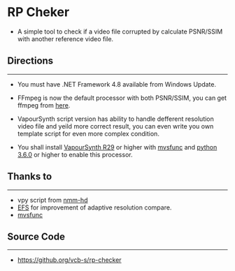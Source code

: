 # RP Cheker

- A simple tool to check if a video file corrupted by calculate PSNR/SSIM with another reference video file.

## Directions

--------------------

- You must have .NET Framework 4.8 available from Windows Update.

- FFmpeg is now the default processor with both PSNR/SSIM, you can get ffmpeg from [here](https://ffmpeg.org/).

- VapourSynth script version has ability to handle defferent resolution video file and yeild more correct result, you can even write you own template script for even more complex condition.

- You shall install [VapourSynth R29](https://github.com/vapoursynth/vapoursynth/releases) or higher with [mvsfunc](https://github.com/HomeOfVapourSynthEvolution/mvsfunc/releases) and [python 3.6.0](https://www.python.org/downloads/) or higher to enable this processor.

## Thanks to

--------------------

- vpy script from [nmm-hd](https://www.nmm-hd.org/newbbs/viewtopic.php?f=23&t=1813)
- [EFS](https://github.com/amefs) for improvement of adaptive resolution compare.
- [mvsfunc](https://github.com/HomeOfVapourSynthEvolution/mvsfunc)


## Source Code

--------------------

- https://github.org/vcb-s/rp-checker
